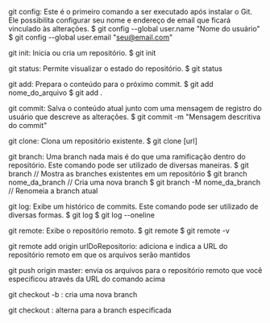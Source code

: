 git config: Este é o primeiro comando a ser executado após instalar o Git. Ele possibilita configurar seu nome e endereço de email que ficará vinculado às alterações.
$ git config --global user.name "Nome do usuário"
$ git config --global user.email "seu@email.com"

git init: Inicia ou cria um repositório.
$ git init

git status: Permite visualizar o estado do repositório.
$ git status

git add: Prepara o conteúdo para o próximo commit.
$ git add nome_do_arquivo
$ git add .

git commit: Salva o conteúdo atual junto com uma mensagem de registro do usuário que descreve as alterações.
$ git commit -m "Mensagem descritiva do commit"

git clone: Clona um repositório existente.
$ git clone [url]

git branch: Uma branch nada mais é do que uma ramificação dentro do repositório. Este comando pode ser utilizado de diversas maneiras.
$ git branch // Mostra as branches existentes em um repositório
$ git branch nome_da_branch // Cria uma nova branch
$ git branch -M nome_da_branch // Renomeia a branch atual

git log: Exibe um histórico de commits. Este comando pode ser utilizado de diversas formas.
$ git log
$ git log --oneline

git remote: Exibe o repositório remoto.
$ git remote
$ git remote -v

git remote add origin urlDoRepositorio: adiciona e indica a URL do repositório remoto em que os arquivos serão mantidos

git push origin master: envia os arquivos para o repositório remoto que você especificou através da URL do comando acima

git checkout -b <nomeDaBranch>: cria uma nova branch

git checkout <nomeDaBranch>: alterna para a branch especificada
